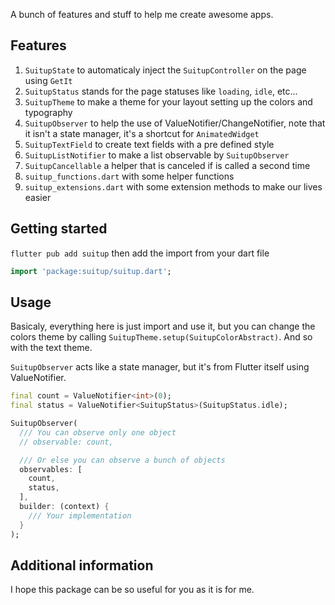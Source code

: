 A bunch of features and stuff to help me create awesome apps.

## Features

1. `SuitupState` to automaticaly inject the `SuitupController` on the page using `GetIt`
1. `SuitupStatus` stands for the page statuses like `loading`, `idle`, etc...
1. `SuitupTheme` to make a theme for your layout setting up the colors and typography
1. `SuitupObserver` to help the use of ValueNotifier/ChangeNotifier, note that it isn't a state manager, it's a shortcut for `AnimatedWidget`
1. `SuitupTextField` to create text fields with a pre defined style
1. `SuitupListNotifier` to make a list observable by `SuitupObserver`
1. `SuitupCancellable` a helper that is canceled if is called a second time
1. `suitup_functions.dart` with some helper functions
1. `suitup_extensions.dart` with some extension methods to make our lives easier

## Getting started

`flutter pub add suitup` then add the import from your dart file

```dart
import 'package:suitup/suitup.dart';
```

## Usage

Basicaly, everything here is just import and use it, but you can change the colors theme by calling `SuitupTheme.setup(SuitupColorAbstract)`. And so with the text theme.

`SuitupObserver` acts like a state manager, but it's from Flutter itself using ValueNotifier.

```dart
final count = ValueNotifier<int>(0);
final status = ValueNotifier<SuitupStatus>(SuitupStatus.idle);

SuitupObserver(
  /// You can observe only one object
  // observable: count, 

  /// Or else you can observe a bunch of objects
  observables: [
    count,
    status,
  ],
  builder: (context) {
    /// Your implementation
  }
);
```

## Additional information

I hope this package can be so useful for you as it is for me.
